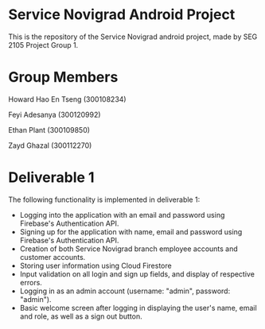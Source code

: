 # Service Novigrad Android Project
This is the repository of the Service Novigrad android project, made by SEG 2105 Project Group 1. 

# Group Members
Howard Hao En Tseng (300108234)

Feyi Adesanya (300120992)

Ethan Plant (300109850)

Zayd Ghazal (300112270)


# Deliverable 1
The following functionality is implemented in deliverable 1:
- Logging into the application with an email and password using Firebase's Authentication API.
- Signing up for the application with name, email and password using Firebase's Authentication API. 
- Creation of both Service Novigrad branch employee accounts and customer accounts. 
- Storing user information using Cloud Firestore
- Input validation on all login and sign up fields, and display of respective errors. 
- Logging in as an admin account (username: "admin", password: "admin"). 
- Basic welcome screen after logging in displaying the user's name, email and role, as well as a sign out button. 
